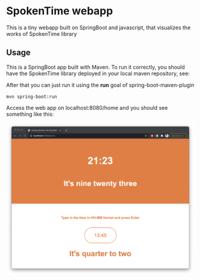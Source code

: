 # SpokenTime webapp
This is a tiny webapp built on SpringBoot and javascript, that visualizes the works of SpokenTime library

## Usage
This is a SpringBoot app built with Maven. To run it correctly, you should have the SpokenTime library deployed in your local maven repository, see:

After that you can just run it using the **run** goal of spring-boot-maven-plugin
```
mvn spring-boot:run
```

Access the web app on localhost:8080/home and you should see something like this:

![screenshot](screenshot.png "Screenshot")
